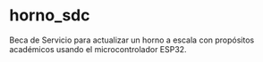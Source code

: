 # horno_sdc
Beca de Servicio para actualizar un horno a escala con propósitos académicos usando el microcontrolador ESP32.
